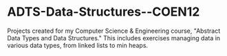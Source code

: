 # ADTS-Data-Structures--COEN12
Projects created for my Computer Science &amp; Engineering course, "Abstract Data Types and Data Structures." This includes exercises managing data in various data types, from linked lists to min heaps. 
